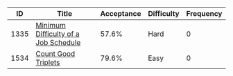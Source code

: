 |ID|Title|Acceptance|Difficulty|Frequency|
|----|-----|----|---|---|
|1335|[Minimum Difficulty of a Job Schedule]( https://leetcode.com/problems/minimum-difficulty-of-a-job-schedule)|57.6%|Hard|0|
|1534|[Count Good Triplets]( https://leetcode.com/problems/count-good-triplets)|79.6%|Easy|0|
